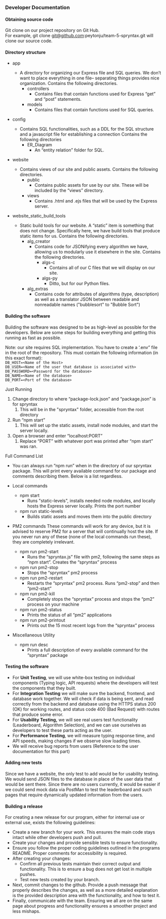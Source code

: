 ### Developer Documentation

#### Obtaining source code

Git clone on our project repository on Git Hub.   
For example, git clone [git@github.com](mailto:git@github.com):peytonju/team-5-spryntax.git will clone our source code. 

#### Directory structure

- app
  - A directory for organizing our Express file and SQL queries. We don’t want to place everything in one file– separating things provides nice organization.
  Contains the following directories.
    - controllers
        - Contains files that contain functions used for Express “get” and “post” statements.
    - models
        - Contains files that contain functions used for SQL queries.

- config
  - Contains SQL functionalities, such as a DDL for the SQL structure and a javascript file for establishing a connection
  Contains the following directories
    - ER\_Diagram
        - An “entity relation” folder for SQL.

- website
  - Contains views of our site and public assets.
  Contains the following directories.
    - public
        - Contains public assets for use by our site. These will be included by the “views” directory.
    - views
        - Contains .html and .ejs files that will be used by the Express server.

- website\_static\_build\_tools
  - Static build tools for our website. A “static” item is something that does not change. Specifically here, we have build tools that produce static items for us.
  Contains the following directories.
    - alg\_creator
        - Contains code for JSONifying every algorithm we have, allowing us to modularly use it elsewhere in the site.
        Contains the following directories.
            - algs-c
                - Contains all of our C files that we will display on our site.
            - algs-py
                - Ditto, but for our Python files.
    - alg\_extras
        - Contains code for attributes of algorithms (type, description) as well as a translator JSON between readable and nonreadable names ("bubblesort" to "Bubble Sort")

#### Building the software

Building the software was designed to be as high-level as possible for the developers. Below are some steps for building everything and getting this running as fast as possible.

Note: our site requires SQL implementation. You have to create a ‘.env” file in the root of the repository. This must contain the following information (in this exact format):  
	`DB_HOST=<Name of the Host>`  
    `DB_USER=<Name of the user that database is associated with>`  
    `DB_PASSWORD=<Password for the database>`  
    `DB_NAME=<Name of the database>`  
    `DB_PORT=<Port of the database>`

Just Running

1. Change directory to where “package-lock.json” and “package.json” is for spryntax
   1. This will be in the "spryntax" folder, accessible from the root directory
2. Run “npm start”  
   1. This will set up the static assets, install node modules, and start the server locally.  
3. Open a browser and enter “localhost:PORT”  
   1. Replace “PORT” with whatever port was printed after “npm start” was ran.

Full Command List

- You can always run “npm run” when in the directory of our spryntax package. This will print every available command for our package and comments describing them. Below is a list regardless.

- Local commands
    - npm start  
        - Runs "static-levels", installs needed node modules, and locally hosts the Express server locally. Prints the port number
    - npm run static-levels
        - Builds static assets and moves them into the public directory

- PM2 commands
These commands will work for any device, but it is advised to reserve PM2 for a server that will continually host the site. If you never run any of these (none of the local commands run these), they are completely irrelevant.
    - npm run pm2-start  
        - Runs the “spryntax.js” file with pm2, following the same steps as “npm start”. Creates the “spryntax” process  
    - npm run pm2-stop  
        - Stops the “spryntax” pm2 process  
    - npm run pm2-restart  
        - Restarts the “spryntax” pm2 process. Runs “pm2-stop” and then “pm2-start”  
    - npm run pm2-kill  
        - Completely stops the “spryntax” process and stops the “pm2” process on your machine  
    - npm run pm2-status  
        - Prints the status of all “pm2” applications  
    - npm run pm2-printout  
        - Prints out the 15 most recent logs from the “spryntax” process

- Miscellaneous Utility
    - npm run desc  
        - Prints a full description of every available command for the “spryntax” package

#### Testing the software

* For **Unit Testing**, we will use white-box testing on individual components (Typing logic, API requests) where the developers will test the components that they built.  
* For **Integration Testing** we will make sure the backend, frontend, and database work together. We will check if data is being sent, and read correctly from the backend and database using the HTTPS status 200 (OK) for working routes, and status code 400 (Bad Request) with routes that produce some error.   
* For **Usability Testing,** we will see real users test functionality (Leaderboard, Algorithm Selection), and we can use ourselves as developers to test these parts acting as the user.  
* For **Performance Testing**, we will measure typing response time, and API speeds, making changes if we observe slow loading times.  
* We will receive bug reports from users (Reference to the user documentation for this part)

#### Adding new tests

Since we have a website, the only test to add would be for usability testing. We would send JSON files to the database in place of the user data that would be sent there. Since there are no users currently, it would be easier if we could send mock data via PostMan to test the leaderboard and such pages that require dynamically updated information from the users. 

#### Building a release

For creating a new release for our program, either for internal use or external use, exists the following guidelines:

- Create a new branch for your work. This ensures the main code stays intact while other developers push and pull.  
- Create your changes and provide sensible tests to ensure functionality.   
- Ensure you follow the proper coding guidelines outlined in the programs README. Proper comments for accessibility is required.  
- After creating your changes:  
  - Confirm all previous tests maintain their correct output and functionality. This is to ensure a bug does not get lost in multiple pushes.  
  - Test new tests created by your branch.  
- Next, commit changes to the github. Provide a push message that properly describes the changes, as well as a more detailed explanation is the provided description area with the functionality, and how to test it.  
- Finally, communicate with the team. Ensuring we all are on the same page about progress and functionality ensures a smoother project and less mishaps. 
